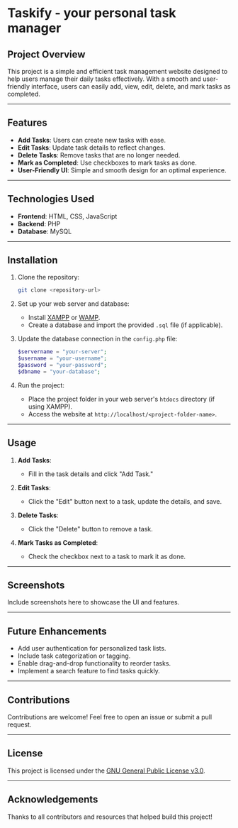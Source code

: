 # Taskify - your personal task manager

## Project Overview
This project is a simple and efficient task management website designed to help users manage their daily tasks effectively. With a smooth and user-friendly interface, users can easily add, view, edit, delete, and mark tasks as completed.

---

## Features

- **Add Tasks**: Users can create new tasks with ease.
- **Edit Tasks**: Update task details to reflect changes.
- **Delete Tasks**: Remove tasks that are no longer needed.
- **Mark as Completed**: Use checkboxes to mark tasks as done.
- **User-Friendly UI**: Simple and smooth design for an optimal experience.

---

## Technologies Used

- **Frontend**: HTML, CSS, JavaScript
- **Backend**: PHP
- **Database**: MySQL

---

## Installation

1. Clone the repository:
   ```bash
   git clone <repository-url>
   ```

2. Set up your web server and database:
   - Install [XAMPP](https://www.apachefriends.org/index.html) or [WAMP](http://www.wampserver.com/).
   - Create a database and import the provided `.sql` file (if applicable).

3. Update the database connection in the `config.php` file:
   ```php
   $servername = "your-server";
   $username = "your-username";
   $password = "your-password";
   $dbname = "your-database";
   ```

4. Run the project:
   - Place the project folder in your web server's `htdocs` directory (if using XAMPP).
   - Access the website at `http://localhost/<project-folder-name>`.

---

## Usage

1. **Add Tasks**:
   - Fill in the task details and click "Add Task."

2. **Edit Tasks**:
   - Click the "Edit" button next to a task, update the details, and save.

3. **Delete Tasks**:
   - Click the "Delete" button to remove a task.

4. **Mark Tasks as Completed**:
   - Check the checkbox next to a task to mark it as done.

---

## Screenshots
Include screenshots here to showcase the UI and features.

---

## Future Enhancements
- Add user authentication for personalized task lists.
- Include task categorization or tagging.
- Enable drag-and-drop functionality to reorder tasks.
- Implement a search feature to find tasks quickly.

---

## Contributions
Contributions are welcome! Feel free to open an issue or submit a pull request.

---

## License
This project is licensed under the [GNU General Public License v3.0](LICENSE).

---

## Acknowledgements
Thanks to all contributors and resources that helped build this project!

